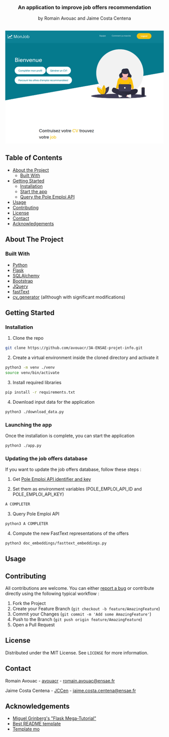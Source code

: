 <!-- PROJECT LOGO -->
<br />
<p align="center">

  <h3 align="center">An application to improve job offers recommendation</h3>

  <p align="center">
    by Romain Avouac and Jaime Costa Centena
  <br /><br />
  </p>
</p>

![Application interface](https://raw.githubusercontent.com/avouacr/3A-ENSAE-projet-info/master/images_readme/main.png "Application interface")

<!-- TABLE OF CONTENTS -->
## Table of Contents

* [About the Project](#about-the-project)
  * [Built With](#built-with)
* [Getting Started](#getting-started)
  * [Installation](#installation)
  * [Start the app](#start-app)
  * [Query the Pole Emploi API](#query-api)
* [Usage](#usage)
* [Contributing](#contributing)
* [License](#license)
* [Contact](#contact)
* [Acknowledgements](#acknowledgements)



<!-- ABOUT THE PROJECT -->
## About The Project



### Built With

* [Python](https://python.org)
* [Flask](https://flask.palletsprojects.com/en/1.1.x/)
* [SQLAlchemy](https://www.sqlalchemy.org/)
* [Bootstrap](https://getbootstrap.com)
* [JQuery](https://jquery.com)
* [fastText](https://github.com/facebookresearch/fastText/tree/master/python)
* [cv_generator](https://github.com/davidalvarezdlt/) (allthough with significant modifications)




<!-- GETTING STARTED -->
## Getting Started

### Installation

1. Clone the repo
```sh
git clone https://github.com/avouacr/3A-ENSAE-projet-info.git
```
2. Create a virtual environment inside the cloned directory and activate it
```sh
python3 -m venv ./venv
source venv/bin/activate
```
3. Install required libraries
```sh
pip install -r requirements.txt
```
4. Download input data for the application
```sh
python3 ./download_data.py
```

### Launching the app

Once the installation is complete, you can start the application
```sh
python3 ./app.py
```

### Updating the job offers database

If you want to update the job offers database, follow these steps :

1. Get  [Pole Emploi API identifier and key](https://www.emploi-store-dev.fr/portail-developpeur-cms/home/catalogue-des-api/documentation-des-api/utiliser-les-api.html)

2. Set them as environment variables (POLE_EMPLOI_API_ID and POLE_EMPLOI_API_KEY)
```sh
A COMPLETER
```

3. Query Pole Emploi API
```sh
python3 A COMPLETER
```

4. Compute the new FastText representations of the offers 
```sh
python3 doc_embeddings/fasttext_embeddings.py
```


<!-- USAGE -->
## Usage




<!-- CONTRIBUTING -->
## Contributing

All contributions are welcome. You can either [report a bug](https://github.com/avouacr/3A-ENSAE-projet-info/issues) or contribute directly using the following typical workflow :


1. Fork the Project
2. Create your Feature Branch (`git checkout -b feature/AmazingFeature`)
3. Commit your Changes (`git commit -m 'Add some AmazingFeature'`)
4. Push to the Branch (`git push origin feature/AmazingFeature`)
5. Open a Pull Request



<!-- LICENSE -->
## License

Distributed under the MIT License. See `LICENSE` for more information.



<!-- CONTACT -->
## Contact

Romain Avouac - [avouacr](https://github.com/avouacr) - romain.avouac@ensae.fr

Jaime Costa Centena - [JCCen](https://github.com/JCCen) - jaime.costa.centena@ensae.fr 


<!-- ACKNOWLEDGEMENTS -->
## Acknowledgements
* [Miguel Grinberg's "Flask Mega-Tutorial"](https://blog.miguelgrinberg.com/post/the-flask-mega-tutorial-part-i-hello-world)
* [Best README template](https://github.com/othneildrew/Best-README-Template)
* [Template mo](templatemo.com/)

